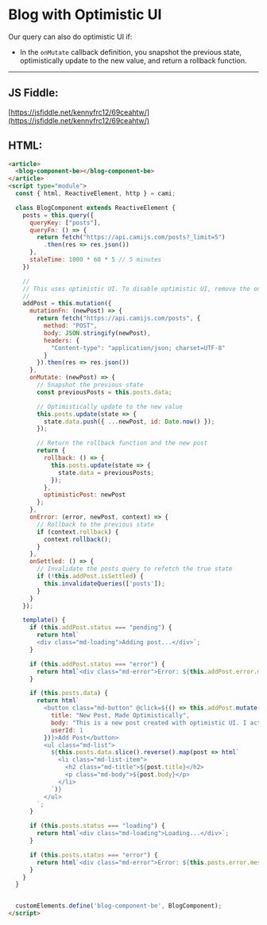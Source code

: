 # Blog with Optimistic UI

Our query can also do optimistic UI if:

- In the `onMutate` callback definition, you snapshot the previous state, optimistically update to the new value, and return a rollback function.

<hr>

<article>
  <blog-component-be></blog-component-be>
</article>
<script type="module">
  const { html, ReactiveElement, http } = cami;

  class BlogComponent extends ReactiveElement {
    posts = this.query({
      queryKey: ["posts"],
      queryFn: () => {
        return fetch("https://api.camijs.com/posts?_limit=5")
          .then(res => res.json())
      },
      staleTime: 1000 * 60 * 5 // 5 minutes
    })

    //
    // This uses optimistic UI. To disable optimistic UI, remove the onMutate and onError handlers.
    //
    addPost = this.mutation({
      mutationFn: (newPost) => {
        return fetch("https://api.camijs.com/posts", {
          method: "POST",
          body: JSON.stringify(newPost),
          headers: {
            "Content-type": "application/json; charset=UTF-8"
          }
        }).then(res => res.json())
      },
      onMutate: (newPost) => {
        // Snapshot the previous state
        const previousPosts = this.posts.data;

        // Optimistically update to the new value
        this.posts.update(state => {
          state.data.push({ ...newPost, id: Date.now() });
        });

        // Return the rollback function and the new post
        return {
          rollback: () => {
            this.posts.update(state => {
              state.data = previousPosts;
            });
          },
          optimisticPost: newPost
        };
      },
      onError: (error, newPost, context) => {
        // Rollback to the previous state
        if (context.rollback) {
          context.rollback();
        }
      },
      onSettled: () => {
        // Invalidate the posts query to refetch the true state
        if (!this.addPost.isSettled) {
          this.invalidateQueries(['posts']);
        }
      }
    });

    template() {
      if (this.addPost.status === "pending") {
        return html`
        <div class="md-loading">Adding post...</div>`;
      }

      if (this.addPost.status === "error") {
        return html`<div class="md-error">Error: ${this.addPost.error.message}</div>`;
      }

      if (this.posts.data) {
        return html`
          <h3>Blog Posts</h3>
          <button class="md-button" @click=${() => this.addPost.mutate({
            title: "New Post, Made Optimistically",
            body: "This is a new post created with optimistic UI. I actually won't persist to the server though. So upon refresh, I will rollback (either through window change, refresh, or after stale time of 5 minutes)",
            userId: 1
          })}>Add Post</button>
          <ul class="md-list">
            ${this.posts.data.slice().reverse().map(post => html`
              <li class="md-list-item">
                <h2 class="md-title">${post.title}</h2>
                <p class="md-body">${post.body}</p>
              </li>
            `)}
          </ul>
        `;
      }

      if (this.posts.status === "loading") {
        return html`<div class="md-loading">Loading...</div>`;
      }

      if (this.posts.status === "error") {
        return html`<div class="md-error">Error: ${this.posts.error.message}</div>`;
      }
    }
  }


  customElements.define('blog-component-be', BlogComponent);
</script>

## JS Fiddle:

[https://jsfiddle.net/kennyfrc12/69ceahtw/](https://jsfiddle.net/kennyfrc12/69ceahtw/)

## HTML:

```html
<article>
  <blog-component-be></blog-component-be>
</article>
<script type="module">
  const { html, ReactiveElement, http } = cami;

  class BlogComponent extends ReactiveElement {
    posts = this.query({
      queryKey: ["posts"],
      queryFn: () => {
        return fetch("https://api.camijs.com/posts?_limit=5")
          .then(res => res.json())
      },
      staleTime: 1000 * 60 * 5 // 5 minutes
    })

    //
    // This uses optimistic UI. To disable optimistic UI, remove the onMutate and onError handlers.
    //
    addPost = this.mutation({
      mutationFn: (newPost) => {
        return fetch("https://api.camijs.com/posts", {
          method: "POST",
          body: JSON.stringify(newPost),
          headers: {
            "Content-type": "application/json; charset=UTF-8"
          }
        }).then(res => res.json())
      },
      onMutate: (newPost) => {
        // Snapshot the previous state
        const previousPosts = this.posts.data;

        // Optimistically update to the new value
        this.posts.update(state => {
          state.data.push({ ...newPost, id: Date.now() });
        });

        // Return the rollback function and the new post
        return {
          rollback: () => {
            this.posts.update(state => {
              state.data = previousPosts;
            });
          },
          optimisticPost: newPost
        };
      },
      onError: (error, newPost, context) => {
        // Rollback to the previous state
        if (context.rollback) {
          context.rollback();
        }
      },
      onSettled: () => {
        // Invalidate the posts query to refetch the true state
        if (!this.addPost.isSettled) {
          this.invalidateQueries(['posts']);
        }
      }
    });

    template() {
      if (this.addPost.status === "pending") {
        return html`
        <div class="md-loading">Adding post...</div>`;
      }

      if (this.addPost.status === "error") {
        return html`<div class="md-error">Error: ${this.addPost.error.message}</div>`;
      }

      if (this.posts.data) {
        return html`
          <button class="md-button" @click=${() => this.addPost.mutate({
            title: "New Post, Made Optimistically",
            body: "This is a new post created with optimistic UI. I actually won't persist to the server though. So upon refresh, I will rollback (either through window change, refresh, or after stale time of 5 minutes)",
            userId: 1
          })}>Add Post</button>
          <ul class="md-list">
            ${this.posts.data.slice().reverse().map(post => html`
              <li class="md-list-item">
                <h2 class="md-title">${post.title}</h2>
                <p class="md-body">${post.body}</p>
              </li>
            `)}
          </ul>
        `;
      }

      if (this.posts.status === "loading") {
        return html`<div class="md-loading">Loading...</div>`;
      }

      if (this.posts.status === "error") {
        return html`<div class="md-error">Error: ${this.posts.error.message}</div>`;
      }
    }
  }


  customElements.define('blog-component-be', BlogComponent);
</script>

```
